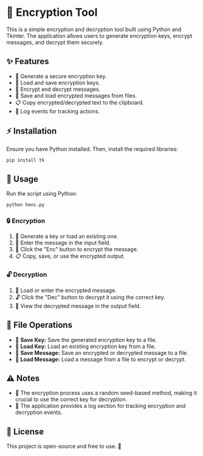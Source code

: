 # 🔐 Encryption Tool

This is a simple encryption and decryption tool built using Python and Tkinter. The application allows users to generate encryption keys, encrypt messages, and decrypt them securely.

## ✨ Features
- 🔑 Generate a secure encryption key.
- 📂 Load and save encryption keys.
- 🔏 Encrypt and decrypt messages.
- 📄 Save and load encrypted messages from files.
- 📋 Copy encrypted/decrypted text to the clipboard.
- 📝 Log events for tracking actions.

## ⚡ Installation
Ensure you have Python installed. Then, install the required libraries:

```sh
pip install tk
```

## 🚀 Usage
Run the script using Python:

```sh
python henc.py
```

### 🔒 Encryption
1. 🔑 Generate a key or load an existing one.
2. 📝 Enter the message in the input field.
3. 🔏 Click the "Enc" button to encrypt the message.
4. 📋 Copy, save, or use the encrypted output.

### 🔓 Decryption
1. 📂 Load or enter the encrypted message.
2. 🔓 Click the "Dec" button to decrypt it using the correct key.
3. 👀 View the decrypted message in the output field.

## 📁 File Operations
- 💾 **Save Key:** Save the generated encryption key to a file.
- 📂 **Load Key:** Load an existing encryption key from a file.
- 💾 **Save Message:** Save an encrypted or decrypted message to a file.
- 📂 **Load Message:** Load a message from a file to encrypt or decrypt.

## ⚠️ Notes
- 🔄 The encryption process uses a random seed-based method, making it crucial to use the correct key for decryption.
- 📜 The application provides a log section for tracking encryption and decryption events.

## 📜 License
This project is open-source and free to use. 🎉

